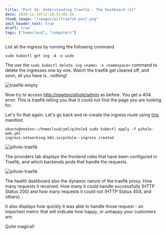 ```yaml
---
title: "Part 16: Understanding Traefik - The Dashboard (2)"
date: 2020-12-19T12:10:51+05:30
thumb_image: "/images/pi/traefik-post.png"
omit_header_text: true
draft: true
tags: ["homecloud", "computers"]
---
```


List all the ingress by running the following command 

```
sudo kubectl get ing -A -o wide
```

The use the `sudo kubectl delete ing <name> -n <namespace>` command to delete the ingresses one by one. Watch the traefik get cleared off, and soon, all you have is...nothing!

![traefik-empty](/images/pi/traefik-empty.png)

Now try to access [http://newton/pihole/admin](http://newton/pihole/admin) as before. You get a 404 error. This is traefik telling you that it could not find the page you are looking for. 

Let's fix that again. Let's go back and re-create the ingress route using [this](https://github.com/devqurious/homecloud/blob/main/yml/pihole/pihole-web.yml) manifest. 

```
ubuntu@newton:~/homecloud/yml/pihole$ sudo kubectl apply -f pihole-web.yml 
ingress.networking.k8s.io/pihole--ingress created
```

![pihole-traefik](/images/pi/pihole-traefik.png)

The providers tab displays the frontend rules that have been configured in Traefik, and which backends pods that handle the requests. 

![pihole-traefik](/images/pi/traefik-dashboard.png)

The health dashboard also the dynamic nature of the traefik proxy. How many requests it received. How many it could handle successfully (HTTP Status 200) and how many requests it could not (HTTP Status 404, and others)...

It also displays how quickly it was able to handle those request - an important metric that will indicate how happy, or unhappy your customers are. 

Quite magical!

